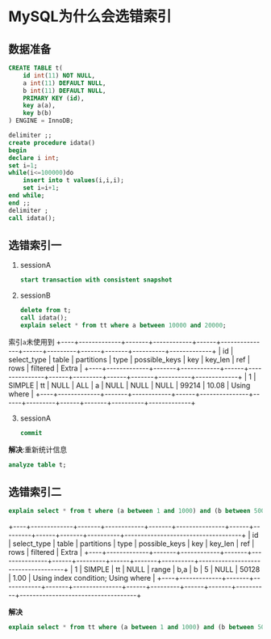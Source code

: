 # MySQL为什么会选错索引

## 数据准备

```sql 
CREATE TABLE t(
    id int(11) NOT NULL,
    a int(11) DEFAULT NULL,
    b int(11) DEFAULT NULL,
    PRIMARY KEY (id),
    key a(a),
    key b(b) 
) ENGINE = InnoDB;
```

```sql
delimiter ;;
create procedure idata()
begin
declare i int;
set i=1;
while(i<=100000)do
    insert into t values(i,i,i);
    set i=i+1;
end while;
end ;;
delimiter ;
call idata();
```

## 选错索引一

1. sessionA
   
   ```sql
   start transaction with consistent snapshot
   ```

2. sessionB

    ```sql
    delete from t;
    call idata();
    explain select * from tt where a between 10000 and 20000;
    ```
索引`a`未使用到
+----+-------------+-------+------------+------+---------------+------+---------+------+-------+----------+-------------+
| id | select_type | table | partitions | type | possible_keys | key  | key_len | ref  | rows  | filtered | Extra       |
+----+-------------+-------+------------+------+---------------+------+---------+------+-------+----------+-------------+
|  1 | SIMPLE      | tt    | NULL       | ALL  | a             | NULL | NULL    | NULL | 99214 |    10.08 | Using where |
+----+-------------+-------+------------+------+---------------+------+---------+------+-------+----------+-------------+

3. sessionA
   
   ```sql
   commit
   ```

**解决**:重新统计信息    

```sql
analyze table t;
```

## 选错索引二

```sql
explain select * from t where (a between 1 and 1000) and (b between 50000 and 100000) order by b limit 1;
```

+----+-------------+-------+------------+-------+---------------+------+---------+------+-------+----------+------------------------------------+
| id | select_type | table | partitions | type  | possible_keys | key  | key_len | ref  | rows  | filtered | Extra                              |
+----+-------------+-------+------------+-------+---------------+------+---------+------+-------+----------+------------------------------------+
|  1 | SIMPLE      | tt    | NULL       | range | b,a           | b    | 5       | NULL | 50128 |     1.00 | Using index condition; Using where |
+----+-------------+-------+------------+-------+---------------+------+---------+------+-------+----------+------------------------------------+

**解决** 

```sql
explain select * from tt where (a between 1 and 1000) and (b between 50000 and 100000) order by b,a limit 1;
```